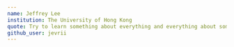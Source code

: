 ```yaml
---
name: Jeffrey Lee
institution: The University of Hong Kong
quote: Try to learn something about everything and everything about something.
github_user: jevrii
---
```

